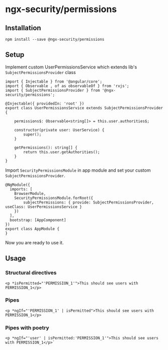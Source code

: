 # ngx-security/permissions

## Installation

```
npm install --save @ngx-security/permissions
```

## Setup

Implement custom UserPermissionsService which extends lib's `SubjectPermissionsProvider` class

```
import { Injectable } from '@angular/core';
import { Observable , of as observableOf } from 'rxjs';
import { SubjectPermissionsProvider } from '@ngx-security/permissions';

@Injectable({ providedIn: 'root' })
export class UserPermissionsService extends SubjectPermissionsProvider {

    permissions$: Observable<string[]> = this.user.authorities$;

    constructor(private user: UserService) {
        super();
    }

    getPermissions(): string[] {
        return this.user.getAuthorities();
    }
}
```

Import `SecurityPermissionsModule` in app module and set your custom `SubjectPermissionsProvider`.

```
@NgModule({
  imports: [
    BrowserModule,
    SecurityPermissionsModule.forRoot({
        subjectPermissions: { provide: SubjectPermissionsProvider, useClass: UserPermissionsService }
    })
  ],
  bootstrap: [AppComponent]
})
export class AppModule {
}
```

Now you are ready to use it.

## Usage

### Structural directives
```
<p *isPermitted="'PERMISSION_1'">This should see users with PERMISSION_1</p>
```

### Pipes
```
<p *ngIf="'PERMISSION_1' | isPermitted">This should see users with PERMISSION_1</p>
```

### Pipes with poetry
```
<p *ngIf="'user' | isPermitted:'PERMISSION_1'">This should see users with PERMISSION_1</p>`
```
